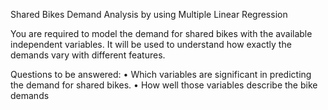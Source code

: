 Shared Bikes Demand Analysis by using Multiple Linear Regression

You are required to model the demand for shared bikes with the available independent variables. 
It will be used to understand how exactly the demands vary with different features.

Questions to be answered:
•	Which variables are significant in predicting the demand for shared bikes.
•	How well those variables describe the bike demands
